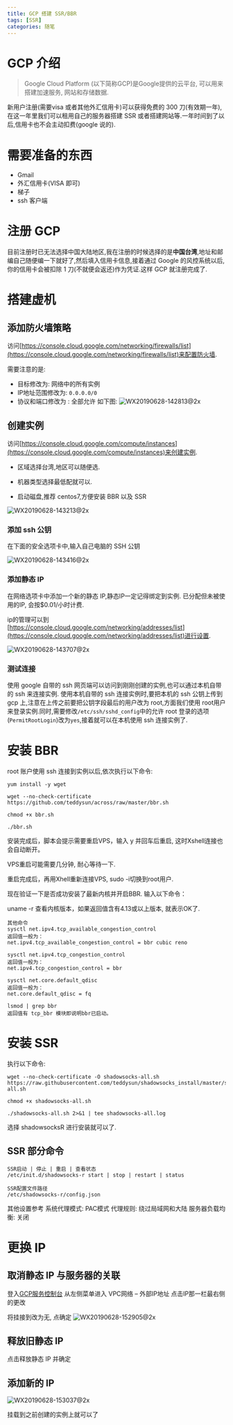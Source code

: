 ```yaml
---
title: GCP 搭建 SSR/BBR
tags: [SSR]
categories: 随笔
---
```



# GCP 介绍

>Google Cloud Platform (以下简称GCP)是Google提供的云平台, 可以用来搭建加速服务, 网站和存储数据.

新用户注册(需要visa 或者其他外汇信用卡)可以获得免费的 300 刀(有效期一年),在这一年里我们可以租用自己的服务器搭建 SSR 或者搭建网站等.一年时间到了以后,信用卡也不会主动扣费(google 说的).
# 需要准备的东西
* Gmail
* 外汇信用卡(VISA 即可)
* 梯子
* ssh 客户端

# 注册 GCP
目前注册时已无法选择中国大陆地区,我在注册的时候选择的是**中国台湾**,地址和邮编自己随便编一下就好了,然后填入信用卡信息,接着通过 Google 的风控系统以后,你的信用卡会被扣除 1 刀(不就便会返还)作为凭证.这样 GCP 就注册完成了.

# 搭建虚机
## 添加防火墙策略
访问[https://console.cloud.google.com/networking/firewalls/list](https://console.cloud.google.com/networking/firewalls/list)来配置防火墙.

需要注意的是:
* 目标修改为: 网络中的所有实例
* IP地址范围修改为: `0.0.0.0/0`
* 协议和端口修改为 : 全部允许
如下图:
![WX20190628-142813@2x](https://i.loli.net/2019/06/28/5d15b39d07ffb37512.png)


## 创建实例

访问[https://console.cloud.google.com/compute/instances](https://console.cloud.google.com/compute/instances)来创建实例.

* 区域选择台湾,地区可以随便选.

* 机器类型选择最低配就可以.

* 启动磁盘,推荐 centos7,方便安装 BBR 以及 SSR

![WX20190628-143213@2x](https://i.loli.net/2019/06/28/5d15b48de083520543.png)

### 添加 ssh 公钥
在下面的安全选项卡中,输入自己电脑的 SSH 公钥

![WX20190628-143416@2x](https://i.loli.net/2019/06/28/5d15b4f37cc0123773.png)

### 添加静态 IP

在网络选项卡中添加一个新的静态 IP,静态IP一定记得绑定到实例.
已分配但未被使用的IP, 会按$0.01/小时计费.

ip的管理可以到[https://console.cloud.google.com/networking/addresses/list](https://console.cloud.google.com/networking/addresses/list)进行设置.

![WX20190628-143707@2x](https://i.loli.net/2019/06/28/5d15b5a10989185399.png)

### 测试连接

使用 google 自带的 ssh 网页端可以访问到刚刚创建的实例,也可以通过本机自带的 ssh 来连接实例.
使用本机自带的 ssh 连接实例时,要把本机的 ssh 公钥上传到 gcp 上,注意在上传之前要把公钥字段最后的用户改为 root,方面我们使用 root用户来登录实例.同时,需要修改`/etc/ssh/sshd_config`中的允许 root 登录的选项(`PermitRootLogin`)改为`yes`,接着就可以在本机使用 ssh 连接实例了.
# 安装 BBR
root 账户使用 ssh 连接到实例以后,依次执行以下命令:

    yum install -y wget

    wget --no-check-certificate https://github.com/teddysun/across/raw/master/bbr.sh

    chmod +x bbr.sh

    ./bbr.sh


安装完成后，脚本会提示需要重启VPS，输入 y 并回车后重启, 这时Xshell连接也会自动断开。

VPS重启可能需要几分钟, 耐心等待一下.

重启完成后，再用Xhell重新连接VPS, sudo -i切换到root用户.

现在验证一下是否成功安装了最新内核并开启BBR.
输入以下命令：

uname -r
查看内核版本，如果返回值含有4.13或以上版本, 就表示OK了.


    其他命令
    sysctl net.ipv4.tcp_available_congestion_control
    返回值一般为：
    net.ipv4.tcp_available_congestion_control = bbr cubic reno

    sysctl net.ipv4.tcp_congestion_control
    返回值一般为：
    net.ipv4.tcp_congestion_control = bbr

    sysctl net.core.default_qdisc
    返回值一般为：
    net.core.default_qdisc = fq

    lsmod | grep bbr
    返回值有 tcp_bbr 模块即说明bbr已启动。


# 安装 SSR

执行以下命令:


    wget --no-check-certificate -O shadowsocks-all.sh https://raw.githubusercontent.com/teddysun/shadowsocks_install/master/shadowsocks-all.sh

    chmod +x shadowsocks-all.sh

    ./shadowsocks-all.sh 2>&1 | tee shadowsocks-all.log

选择 shadowsocksR 进行安装就可以了.
## SSR 部分命令

    SSR启动 | 停止 | 重启 | 查看状态
    /etc/init.d/shadowsocks-r start | stop | restart | status

    SSR配置文件路径
    /etc/shadowsocks-r/config.json

其他设置参考
系统代理模式: PAC模式
代理规则: 绕过局域网和大陆
服务器负载均衡: 关闭

# 更换 IP
## 取消静态 IP 与服务器的关联

登入[GCP服务控制台](https://console.cloud.google.com/)
从左侧菜单进入 VPC网络 – 外部IP地址
点击IP那一栏最右侧的更改

将挂接到改为无, 点确定
![WX20190628-152905@2x](https://i.loli.net/2019/06/28/5d15c1e12451b77240.png)


## 释放旧静态 IP
点击释放静态 IP 并确定

## 添加新的 IP

![WX20190628-153037@2x](https://i.loli.net/2019/06/28/5d15c277766a138546.png)

挂载到之前创建的实例上就可以了



